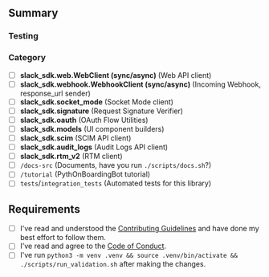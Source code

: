 ## Summary

<!-- Describe the goal of this PR. Mention any related issue numbers -->

### Testing

<!-- Describe what steps a reviewer should follow to test your changes. -->

### Category <!-- place an `x` in each of the `[ ]`  -->

- [ ] **slack_sdk.web.WebClient (sync/async)** (Web API client)
- [ ] **slack_sdk.webhook.WebhookClient (sync/async)** (Incoming Webhook, response_url sender)
- [ ] **slack_sdk.socket_mode** (Socket Mode client)
- [ ] **slack_sdk.signature** (Request Signature Verifier)
- [ ] **slack_sdk.oauth** (OAuth Flow Utilities)
- [ ] **slack_sdk.models** (UI component builders)
- [ ] **slack_sdk.scim** (SCIM API client)
- [ ] **slack_sdk.audit_logs** (Audit Logs API client)
- [ ] **slack_sdk.rtm_v2** (RTM client)
- [ ] `/docs-src` (Documents, have you run `./scripts/docs.sh`?)
- [ ] `/tutorial` (PythOnBoardingBot tutorial)
- [ ] `tests`/`integration_tests` (Automated tests for this library)

## Requirements <!-- place an `x` in each `[ ]` -->

- [ ] I've read and understood the [Contributing Guidelines](https://github.com/slackapi/python-slack-sdk/blob/main/.github/contributing.md) and have done my best effort to follow them.
- [ ] I've read and agree to the [Code of Conduct](https://slackhq.github.io/code-of-conduct).
- [ ] I've run `python3 -m venv .venv && source .venv/bin/activate && ./scripts/run_validation.sh` after making the changes.
